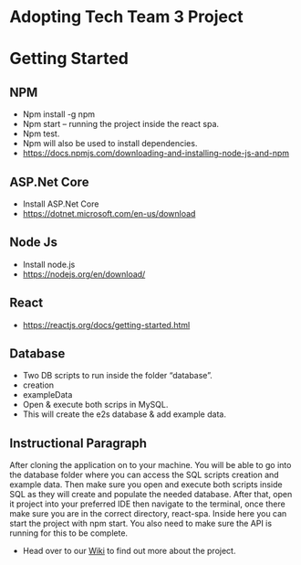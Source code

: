 # Adopting Tech Team 3 Project
# Getting Started
## NPM
* 	Npm install -g npm
*	Npm start – running the project inside the react spa. 
*   Npm test.
*   Npm will also be used to install dependencies. 
*	https://docs.npmjs.com/downloading-and-installing-node-js-and-npm
## ASP.Net Core
*   Install ASP.Net Core
*   https://dotnet.microsoft.com/en-us/download  
## Node Js
*   Install node.js
*   https://nodejs.org/en/download/ 
## React
*   https://reactjs.org/docs/getting-started.html 
## Database
*   Two DB scripts to run inside the folder “database”.
*	creation
*	exampleData
*	Open & execute both scrips in MySQL. 
*	This will create the e2s database & add example data.
## Instructional Paragraph
After cloning the application on to your machine. You will be able to go into the database folder where you can access the SQL scripts creation and example data. Then make sure you open and execute both scripts inside SQL as they will create and populate the needed database. After that, open it project into your preferred IDE then navigate to the terminal, once there make sure you are in the correct directory, react-spa. Inside here you can start the project with npm start. You also need to make sure the API is running for this to be complete. 

* Head over to our [Wiki](https://git.cardiff.ac.uk/c1950117/adopting-tech-team-3/-/wikis/home) to find out more about the project. 

